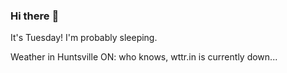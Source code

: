 ### Hi there :wave:

It's Tuesday! I'm probably sleeping.

Weather in Huntsville ON: who knows, wttr.in is currently down...

